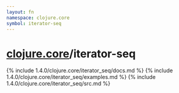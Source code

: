 ```yaml
---
layout: fn
namespace: clojure.core
symbol: iterator-seq
---
```


# [clojure.core](../)/iterator-seq

{% include 1.4.0/clojure.core/iterator_seq/docs.md %}
{% include 1.4.0/clojure.core/iterator_seq/examples.md %}
{% include 1.4.0/clojure.core/iterator_seq/src.md %}

